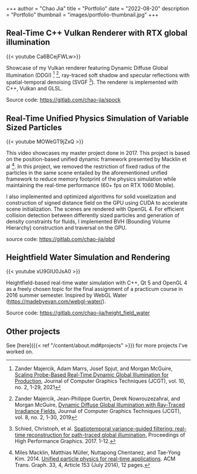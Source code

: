 +++
author = "Chao Jia"
title = "Portfolio"
date = "2022-08-20"
description = "Portfolio"
thumbnail = "images/portfolio-thumbnail.jpg"
+++

## Real-Time C++ Vulkan Renderer with RTX global illumination

{{< youtube Ca6BCejFWLw>}}

Showcase of my Vulkan renderer featuring Dynamic Diffuse Global Illumination (DDGI) [^scaling-ddgi] [^ddgi], ray-traced soft shadow and specular reflections with spatial-temporal denoising (SVGF [^svgf]). The renderer is implemented with C++, Vulkan and GLSL. 

Source code: 
https://gitlab.com/chao-jia/spock


## Real-Time Unified Physics Simulation of Variable Sized Particles
{{< youtube MOWeGT9jZxQ >}}

This video showcases my master project done in 2017. This project is based on the position-based unified dynamic framework presented by Macklin et al [^2014-Macklin].
In this project,  we removed the restriction of fixed radius of the particles in the same scene entailed by the aforementioned unified framework to reduce memory footprint of the physics simulation while maintaining the real-time performance (60+ fps on RTX 1060 Mobile). 

I also implemented and optimized algorithms for solid voxelization and construction of signed distance field on the GPU using CUDA to accelerate scene initialization. The scenes are rendered with OpenGL 4.
For efficient collision detection between differently sized particles and generation of density constraints for fluids, I implemented BVH (Bounding Volume Hierarchy) construction and traversal on the GPU. 

source code:
https://gitlab.com/chao-jia/pbd

## Heightfield Water Simulation and Rendering
{{< youtube xU9GIU0JsA0 >}}

Heightfield-based real-time water simulation with C++, Qt 5  and OpenGL 4 as a freely chosen topic for the final assignment of a practicum course in 2016 summer semester.  Inspired by WebGL Water (https://madebyevan.com/webgl-water/).

Source code:
https://gitlab.com/chao-jia/height_field_water


## Other projects
See [here]({{< ref "/content/about.md#projects" >}}) for more projects I've worked on.

[^scaling-ddgi]: Zander Majercik, Adam Marrs, Josef Spjut, and Morgan McGuire, [Scaling Probe-Based Real-Time Dynamic Global Illumination for Production](https://jcgt.org/published/0010/02/01/), Journal of Computer Graphics Techniques (JCGT), vol. 10, no. 2, 1-29, 2021
[^ddgi]: Zander Majercik, Jean-Philippe Guertin, Derek Nowrouzezahrai, and Morgan McGuire, [Dynamic Diffuse Global Illumination with Ray-Traced Irradiance Fields](https://jcgt.org/published/0008/02/01/), Journal of Computer Graphics Techniques (JCGT), vol. 8, no. 2, 1-30, 2019
[^svgf]: Schied, Christoph, et al. [Spatiotemporal variance-guided filtering: real-time reconstruction for path-traced global illumination.](https://dl.acm.org/doi/10.1145/3105762.3105770) Proceedings of High Performance Graphics. 2017. 1-12.
[^2014-Macklin]: Miles Macklin, Matthias Müller, Nuttapong Chentanez, and Tae-Yong Kim. 2014. [Unified particle physics for real-time applications](https://doi.org/10.1145/2601097.2601152). ACM Trans. Graph. 33, 4, Article 153 (July 2014), 12 pages.
